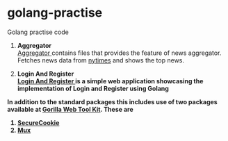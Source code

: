 # golang-practise
Golang practise code

1. <b> Aggregator </b> <br/>
<a href="https://github.com/itsgauravsingh/golang-practise/tree/master/aggregator" target="_blank"> Aggregator </a> contains files that provides the feature of news aggregator.
Fetches news data from <a href="https://www.nytimes.com/" target="_blank">nytimes</a> and shows the top news.

2. <b> Login And Register <b><br/>
  <a href="https://github.com/itsgauravsingh/golang-practise/tree/master/login-and-register" target="_blank"> Login And Register </a> is a simple web application showcasing the implementation of Login and Register using Golang
  
  In addition to the standard packages this includes use of two packages available at <a href="http://www.gorillatoolkit.org/">Gorilla Web Tool Kit</a>.
  These are 
1. <a href="http://www.gorillatoolkit.org/pkg/securecookie">SecureCookie</a>
2. <a href="http://www.gorillatoolkit.org/pkg/mux">Mux</a>

